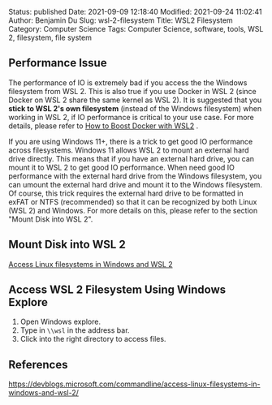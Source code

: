 Status: published
Date: 2021-09-09 12:18:40
Modified: 2021-09-24 11:02:41
Author: Benjamin Du
Slug: wsl-2-filesystem
Title: WSL2 Filesystem
Category: Computer Science
Tags: Computer Science, software, tools, WSL 2, filesystem, file system



## Performance Issue

The performance of IO is extremely bad if you access the the Windows filesystem from WSL 2.
This is also true if you use Docker in WSL 2 
(since Docker on WSL 2 share the same kernel as WSL 2).
It is suggested that you **stick to WSL 2's own filesystem** (instead of the Windows filesystem)
when working in WSL 2,
if IO performance is critical to your use case. 
For more details,
please refer to
[How to Boost Docker with WSL2](https://towardsdatascience.com/how-to-improve-docker-performance-with-wsl2-3a54402ab0f2)
.

If you are using Windows 11+,
there is a trick to get good IO performance across filesystems.
Windows 11 allows WSL 2 to mount an external hard drive directly. 
This means that if you have an external hard drive, 
you can mount it to WSL 2 to get good IO performance. 
When need good IO performance with the external hard drive from the Windows filesystem,
you can umount the external hard drive and mount it to the Windows filesystem. 
Of course, 
this trick requires the external hard drive to be formatted in exFAT or NTFS (recommended)
so that it can be recognized by both Linux (WSL 2) and Windows.
For more details on this, 
please refer to the section "Mount Disk into WSL 2".

## Mount Disk into WSL 2

[Access Linux filesystems in Windows and WSL 2](https://devblogs.microsoft.com/commandline/access-linux-filesystems-in-windows-and-wsl-2/)

## Access WSL 2 Filesystem Using Windows Explore

1. Open Windows explore.
2. Type in `\\wsl` in the address bar.
3. Click into the right directory to access files.

## References

https://devblogs.microsoft.com/commandline/access-linux-filesystems-in-windows-and-wsl-2/
